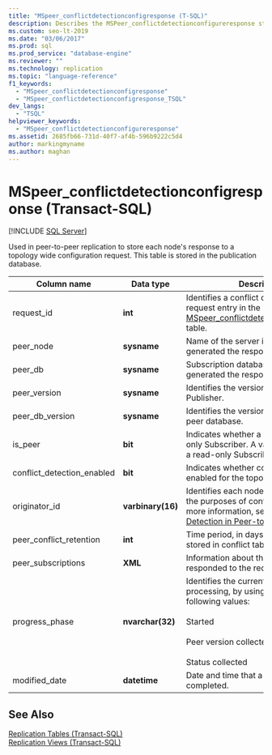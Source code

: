 ```yaml
---
title: "MSpeer_conflictdetectionconfigresponse (T-SQL)"
description: Describes the MSPeer_conflictdetectionconfigureresponse stored procedure used in Peer-to-Peer replication to store each node's response to a topology wide configuration requestion. 
ms.custom: seo-lt-2019
ms.date: "03/06/2017"
ms.prod: sql
ms.prod_service: "database-engine"
ms.reviewer: ""
ms.technology: replication
ms.topic: "language-reference"
f1_keywords: 
  - "MSpeer_conflictdetectionconfigresponse"
  - "MSpeer_conflictdetectionconfigresponse_TSQL"
dev_langs: 
  - "TSQL"
helpviewer_keywords: 
  - "MSpeer_conflictdetectionconfigureresponse"
ms.assetid: 2685fb66-731d-40f7-af4b-596b9222c5d4
author: markingmyname
ms.author: maghan
---
```

# MSpeer_conflictdetectionconfigresponse (Transact-SQL)
[!INCLUDE [SQL Server](../../includes/applies-to-version/sqlserver.md)]

  Used in peer-to-peer replication to store each node's response to a topology wide configuration request. This table is stored in the publication database.  
  
|Column name|Data type|Description|  
|-----------------|---------------|-----------------|  
|request_id|**int**|Identifies a conflict configuration request entry in the [MSpeer_conflictdetectionconfigrequest](../../relational-databases/system-tables/mspeer-conflictdetectionconfigrequest-transact-sql.md) table.|  
|peer_node|**sysname**|Name of the server instance that generated the response.|  
|peer_db|**sysname**|Subscription database at the peer that generated the response.|  
|peer_version|**sysname**|Identifies the version number of the Publisher.|  
|peer_db_version|**sysname**|Identifies the version number of the peer database.|  
|is_peer|**bit**|Indicates whether a node is a read-only Subscriber. A value of **0** indicated a read-only Subscriber.|  
|conflict_detection_enabled|**bit**|Indicates whether conflict detection is enabled for the topology.|  
|originator_id|**varbinary(16)**|Identifies each node in the topology for the purposes of conflict detection. For more information, see [Conflict Detection in Peer-to-Peer Replication](../../relational-databases/replication/transactional/peer-to-peer-conflict-detection-in-peer-to-peer-replication.md).|  
|peer_conflict_retention|**int**|Time period, in days, that metadata is stored in conflict tables.|  
|peer_subscriptions|**XML**|Information about the node that responded to the request.|  
|progress_phase|**nvarchar(32)**|Identifies the current phase of processing, by using one of the following values:<br /><br /> Started<br /><br /> Peer version collected<br /><br /> Status collected|  
|modified_date|**datetime**|Date and time that a phase was completed.|  
  
## See Also  
 [Replication Tables &#40;Transact-SQL&#41;](../../relational-databases/system-tables/replication-tables-transact-sql.md)   
 [Replication Views &#40;Transact-SQL&#41;](../../relational-databases/system-views/replication-views-transact-sql.md)  
  
  
